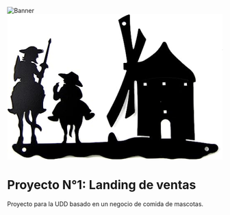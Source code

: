 ![Banner](https://raw.githubusercontent.com/UDDBootcamp/BOOT-M1-SEM4-PROY1/main/imagenes/banner.png?token=GHSAT0AAAAAACEZXSMBYAECPKWPN5DDJRPUZFSTOOA)
![Banner](./assets/images/710aWPZGQ5L._AC_SX522_.jpg)

# Proyecto N°1: Landing de ventas

Proyecto para la UDD basado en un negocio de comida de mascotas.